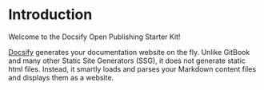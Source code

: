 # Introduction

Welcome to the Docsify Open Publishing Starter Kit!

[Docsify](https://docsify.js.org/#/) generates your documentation website on the fly. Unlike GitBook and many other Static Site Generators (SSG), it does not generate static html files. Instead, it smartly loads and parses your Markdown content files and displays them as a website.
